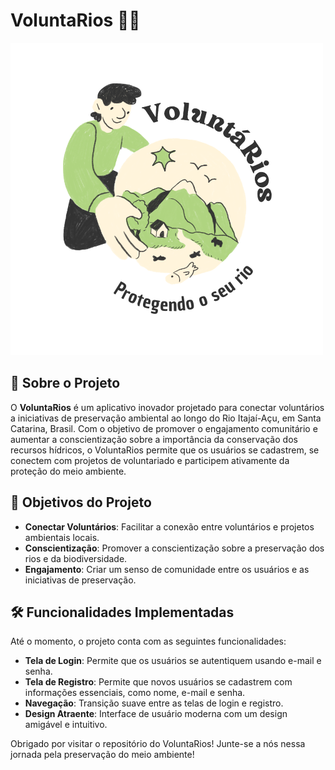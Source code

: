 # VoluntaRios 🌊🌿

![Logo do VoluntaRios](assets/logo.png)

## 📖 Sobre o Projeto

O **VoluntaRios** é um aplicativo inovador projetado para conectar voluntários a iniciativas de preservação ambiental ao longo do Rio Itajaí-Açu, em Santa Catarina, Brasil. Com o objetivo de promover o engajamento comunitário e aumentar a conscientização sobre a importância da conservação dos recursos hídricos, o VoluntaRios permite que os usuários se cadastrem, se conectem com projetos de voluntariado e participem ativamente da proteção do meio ambiente.

## 🎯 Objetivos do Projeto

- **Conectar Voluntários**: Facilitar a conexão entre voluntários e projetos ambientais locais.
- **Conscientização**: Promover a conscientização sobre a preservação dos rios e da biodiversidade.
- **Engajamento**: Criar um senso de comunidade entre os usuários e as iniciativas de preservação.

## 🛠️ Funcionalidades Implementadas

Até o momento, o projeto conta com as seguintes funcionalidades:

- **Tela de Login**: Permite que os usuários se autentiquem usando e-mail e senha.
- **Tela de Registro**: Permite que novos usuários se cadastrem com informações essenciais, como nome, e-mail e senha.
- **Navegação**: Transição suave entre as telas de login e registro.
- **Design Atraente**: Interface de usuário moderna com um design amigável e intuitivo.

Obrigado por visitar o repositório do VoluntaRios! Junte-se a nós nessa jornada pela preservação do meio ambiente!
